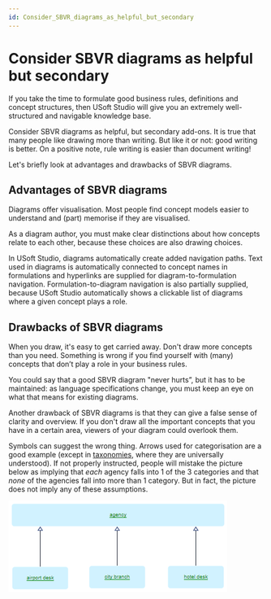 ```yaml
---
id: Consider_SBVR_diagrams_as_helpful_but_secondary
---
```


# Consider SBVR diagrams as helpful but secondary

If you take the time to formulate good business rules, definitions and concept structures, then USoft Studio will give you an extremely well-structured and navigable knowledge base.

Consider SBVR diagrams as helpful, but secondary add-ons. It is true that many people like drawing more than writing. But like it or not: good writing is better. On a positive note, rule writing is easier than document writing!

Let's briefly look at advantages and drawbacks of SBVR diagrams.

## Advantages of SBVR diagrams

Diagrams offer visualisation. Most people find concept models easier to understand and (part) memorise if they are visualised.

As a diagram author, you must make clear distinctions about how concepts relate to each other, because these choices are also drawing choices.

In USoft Studio, diagrams automatically create added navigation paths. Text used in diagrams is automatically connected to concept names in formulations and hyperlinks are supplied for diagram-to-formulation navigation. Formulation-to-diagram navigation is also partially supplied, because USoft Studio automatically shows a clickable list of diagrams where a given concept plays a role.

## Drawbacks of SBVR diagrams

When you draw, it's easy to get carried away. Don't draw more concepts than you need. Something is wrong if you find yourself with (many) concepts that don’t play a role in your business rules.

You could say that a good SBVR diagram "never hurts”, but it has to be maintained: as language specifications change, you must keep an eye on what that means for existing diagrams.

Another drawback of SBVR diagrams is that they can give a false sense of clarity and overview. If you don't draw all the important concepts that you have in a certain area, viewers of your diagram could overlook them.

Symbols can suggest the wrong thing. Arrows used for categorisation are a good example (except in [taxonomies](/Business_rules/Vocabulary_concepts/Categories.md), where they are universally understood). If not properly instructed, people will mistake the picture below as implying that *each* agency falls into 1 of the 3 categories and that *none* of the agencies fall into more than 1 category. But in fact, the picture does not imply any of these assumptions.

![](./assets/94ac9a36-66da-4770-b7ad-b3bc7754955c.png)

 